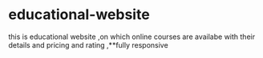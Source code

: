 # educational-website
this is educational website ,on which online courses are availabe with their details and pricing and rating ,**fully responsive 
